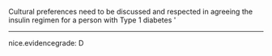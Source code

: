 Cultural preferences need to be discussed and respected in agreeing the insulin regimen for a person with Type 1 diabetes
'

---
 nice.evidencegrade: D
